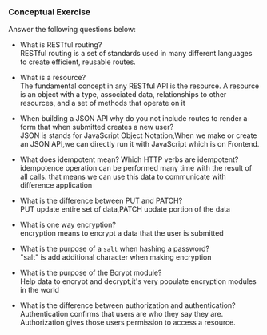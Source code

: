 ### Conceptual Exercise

Answer the following questions below:

- What is RESTful routing?
    <br />
     RESTful routing is a set of standards used in many different languages to create efficient, reusable routes.

- What is a resource?
    <br />
    The fundamental concept in any RESTful API is the resource. A resource is an object with a type, associated data, relationships to other resources, and a set of methods that operate on it

- When building a JSON API why do you not include routes to render a form that when submitted creates a new user?
  <br />
  JSON is stands for JavaScript Object Notation,When we make or create an JSON API,we can directly run it with JavaScript which is on Frontend.

- What does idempotent mean? Which HTTP verbs are idempotent?
  <br/>
    idempotence operation can be performed many time with the result of all calls.
    that means we can use this data to communicate with difference application

- What is the difference between PUT and PATCH?
    <br >
    PUT update entire set of data,PATCH update portion of the data

- What is one way encryption?
    <br >
    encryption means to encrypt a data that the user is submitted

- What is the purpose of a `salt` when hashing a password?
    <br />
    "salt" is add additional character when making encryption

- What is the purpose of the Bcrypt module?
    <br />
    Help data to encrypt and decrypt,it's very populate encryption modules in the world

- What is the difference between authorization and authentication?
    <br />
    Authentication confirms that users are who they say they are. Authorization gives those users permission to access a resource.